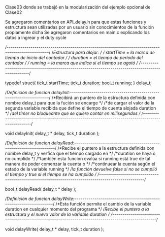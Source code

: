 Clase03 donde se trabajó en la modularización del ejemplo opcional de Clase02

Se agregaron comentarios en API_delay.h para que estas funciones y estructura sean utilizadas por un
usuario sin conocimientos de la función propiamente dicha
Se agregaron comentarios en main.c explicando los datos a ingrear y el duty cycle

/*---------------------------------------------------------------------------------------------------*/
/*Estructura para alojar:                                                                            */
/* startTime  = la marca de tiempo de inicio del contador                                            */
/* duration = el tiempo de período del contador                                                      */
/* running = la marca que indica si el tiempo se agotó                                               */
/*---------------------------------------------------------------------------------------------------*/

typedef struct{
	tick_t startTime;
	tick_t duration;
	bool_t running;
} delay_t;

/*Definición de funcion delayInit:-------------------------------------------------------------------*/
/*Recibirá un puntero de la estructura definida con nombre delay_t para que la fución se encarge     */
/*de cargar el valor de la segunda variable recibida que define el tiempo de cuenta alojada duration */
/*del timer no bloqueante que se quiere contar en milisegundos                                       */
/*---------------------------------------------------------------------------------------------------*/

void delayInit( delay_t * delay, tick_t duration );


/*Definición de funcion delayRead:--------------------------------------------------------------------*/
/*Recibe el puntero a la estructura definida con nombre delay_t y verfica que el tiempo cargado en    */
/*duration se haya o no cumplido                                                                      */
/*también esta funcion evalúa si running está true de tal manera de poder comenzar la cuenta o        */
/*continuear la cuenta según el estado de la variable running                                         */
/*la función devuelve false si no se cumplió el tiempo y true si el tiempo se ha cumplido             */
/*----------------------------------------------------------------------------------------------------*/

bool_t delayRead( delay_t * delay );

/*Definición de funcion delayWrite:-------------------------------------------------------------------*/
/*Esta función permite el cambio de la variable duration en cualquier momento del programa            */
/*Recibe el puntero a la estructura y el nuevo valor de la variable duration                          */
/*----------------------------------------------------------------------------------------------------*/


void delayWrite( delay_t * delay, tick_t duration );


